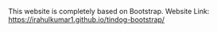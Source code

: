 This website is completely based on Bootstrap.
Website Link: https://irahulkumar1.github.io/tindog-bootstrap/
